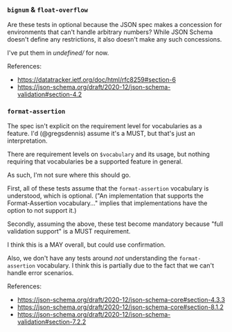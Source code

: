 ### `bignum` & `float-overflow`

Are these tests in optional because the JSON spec makes a concession for environments that can't handle arbitrary numbers?  While JSON Schema doesn't define any restrictions, it also doesn't make any such concessions.

I've put them in _undefined/_ for now.

References:
- https://datatracker.ietf.org/doc/html/rfc8259#section-6
- https://json-schema.org/draft/2020-12/json-schema-validation#section-4.2

### `format-assertion`

The spec isn't explicit on the requirement level for vocabularies as a feature.  I'd (@gregsdennis) assume it's a MUST, but that's just an interpretation.

There are requirement levels on `$vocabulary` and its usage, but nothing requiring that vocabularies be a supported feature in general.

As such, I'm not sure where this should go.

First, all of these tests assume that the `format-assertion` vocabulary is understood, which is optional.  ("An implementation that supports the Format-Assertion vocabulary..." implies that implementations have the option to not support it.)

Secondly, assuming the above, these test become mandatory because "full validation support" is a MUST requirement.

I think this is a MAY overall, but could use confirmation.

Also, we don't have any tests around _not_ understanding the `format-assertion` vocabulary.  I think this is partially due to the fact that we can't handle error scenarios.

References:
- https://json-schema.org/draft/2020-12/json-schema-core#section-4.3.3
- https://json-schema.org/draft/2020-12/json-schema-core#section-8.1.2
- https://json-schema.org/draft/2020-12/json-schema-validation#section-7.2.2